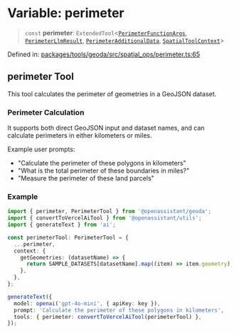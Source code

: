 # Variable: perimeter

> `const` **perimeter**: `ExtendedTool`\<[`PerimeterFunctionArgs`](../type-aliases/PerimeterFunctionArgs.md), [`PerimeterLlmResult`](../type-aliases/PerimeterLlmResult.md), [`PerimeterAdditionalData`](../type-aliases/PerimeterAdditionalData.md), [`SpatialToolContext`](../type-aliases/SpatialToolContext.md)\>

Defined in: [packages/tools/geoda/src/spatial\_ops/perimeter.ts:65](https://github.com/GeoDaCenter/openassistant/blob/0f7bf760e453a1735df9463dc799b04ee2f630fd/packages/tools/geoda/src/spatial_ops/perimeter.ts#L65)

## perimeter Tool

This tool calculates the perimeter of geometries in a GeoJSON dataset.

### Perimeter Calculation

It supports both direct GeoJSON input and dataset names, and can calculate
perimeters in either kilometers or miles.

Example user prompts:
- "Calculate the perimeter of these polygons in kilometers"
- "What is the total perimeter of these boundaries in miles?"
- "Measure the perimeter of these land parcels"

### Example

```typescript
import { perimeter, PerimeterTool } from '@openassistant/geoda';
import { convertToVercelAiTool } from '@openassistant/utils';
import { generateText } from 'ai';

const perimeterTool: PerimeterTool = {
  ...perimeter,
  context: {
    getGeometries: (datasetName) => {
      return SAMPLE_DATASETS[datasetName].map((item) => item.geometry);
    },
  },
};

generateText({
  model: openai('gpt-4o-mini', { apiKey: key }),
  prompt: 'Calculate the perimeter of these polygons in kilometers',
  tools: { perimeter: convertToVercelAiTool(perimeterTool) },
});
```
